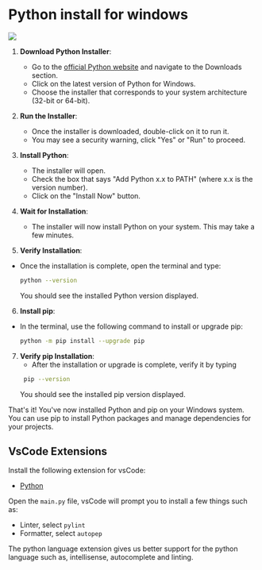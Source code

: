 # Python install for windows

![](https://analyticsindiamag.com/wp-content/uploads/2019/10/python-1-1600x901.jpg)

1. **Download Python Installer**: 
   - Go to the [official Python website](https://www.python.org/) and navigate to the Downloads section.
   - Click on the latest version of Python for Windows.
   - Choose the installer that corresponds to your system architecture (32-bit or 64-bit).

2. **Run the Installer**:
   - Once the installer is downloaded, double-click on it to run it.
   - You may see a security warning, click "Yes" or "Run" to proceed.

3. **Install Python**:
   - The installer will open.
   - Check the box that says "Add Python x.x to PATH" (where x.x is the version number).
   - Click on the "Install Now" button.

4. **Wait for Installation**:
   - The installer will now install Python on your system. This may take a few minutes.

5. **Verify Installation**:

  - Once the installation is complete, open the terminal and type:
    ```sh
    python --version
    ```
    You should see the installed Python version displayed.

 6.  **Install pip**:
   - In the terminal, use the following command to install or upgrade pip:
     ```bash
     python -m pip install --upgrade pip
     ```

7. **Verify pip Installation**:
   - After the installation or upgrade is complete, verify it by typing
   ```sh
    pip --version
    ```
    You should see the installed pip version displayed.

That's it! You've now installed Python and pip on your Windows system. You can use pip to install Python packages and manage dependencies for your projects.

   ## VsCode Extensions

Install the following extension for vsCode:

- [Python](https://marketplace.visualstudio.com/items?itemName=ms-python.python)

Open the `main.py` file, vsCode will prompt you to install a few things such as:

- Linter, select `pylint`
- Formatter, select `autopep`

The python language extension gives us better support for the python language such as, intellisense, autocomplete and linting.



